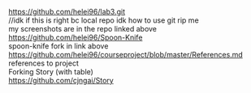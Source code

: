 https://github.com/helei96/lab3.git  
//idk if this is right bc local repo idk how to use git rip me  
my screenshots are in the repo linked above  
https://github.com/helei96/Spoon-Knife  
spoon-knife fork in link above  
https://github.com/helei96/courseproject/blob/master/References.md  
references to project  
Forking Story (with table)  
https://github.com/cjngai/Story
